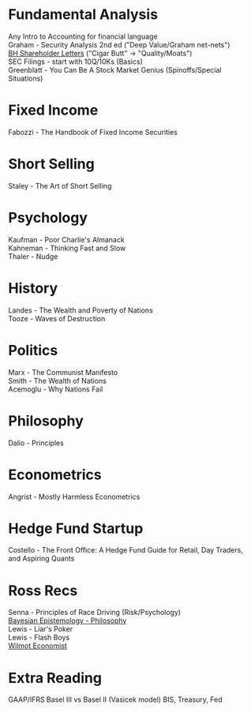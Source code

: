 # Fundamental Analysis
Any Intro to Accounting for financial language <br>
Graham - Security Analysis 2nd ed ("Deep Value/Graham net-nets")<br>
[BH Shareholder Letters](https://www.berkshirehathaway.com/letters/letters.html) ("Cigar Butt" -> "Quality/Moats")<br>
SEC Filings - start with 10Q/10Ks (Basics)<br>
Greenblatt - You Can Be A Stock Market Genius (Spinoffs/Special Situations) <br>

# Fixed Income
Fabozzi - The Handbook of Fixed Income Securities

# Short Selling
Staley - The Art of Short Selling

# Psychology
Kaufman - Poor Charlie's Almanack<br>
Kahneman - Thinking Fast and Slow <br>
Thaler - Nudge<br>

# History
Landes - The Wealth and Poverty of Nations <br>
Tooze - Waves of Destruction

# Politics
Marx - The Communist Manifesto <br>
Smith - The Wealth of Nations<br>
Acemoglu - Why Nations Fail<br>

# Philosophy
Dalio - Principles

# Econometrics
Angrist - Mostly Harmless Econometrics

# Hedge Fund Startup
Costello - The Front Office: A Hedge Fund Guide for Retail, Day Traders, and Aspiring Quants

# Ross Recs
Senna - Principles of Race Driving (Risk/Psychology)<br>
[Bayesian Epistemology - Philosophy](https://plato.stanford.edu/entries/epistemology-bayesian/)<br>
Lewis - Liar's Poker <br>
Lewis - Flash Boys <br>
[Wilmot Economist](https://youtu.be/YYQXPnbWnaM?si=9PKzu7ORIVn2TEr4)

# Extra Reading
GAAP/IFRS
Basel III vs Basel II (Vasicek model)
BIS, Treasury, Fed
